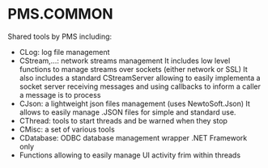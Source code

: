 # PMS.COMMON
Shared tools by PMS including:
- CLog: log file management
- CStream,...: network streams management
  It includes low level functions to manage streams over sockets (either network or SSL)
  It also includes a standard CStreamServer allowing to easily implementa a socket server receiving messages and using callbacks to inform a caller a message is to process
- CJson: a lightweight json files management (uses NewtoSoft.Json)
  It allows to easily manage .JSON files for simple and standard use.
- CThread: tools to start threads and be warned when they stop
- CMisc: a set of various tools
- CDatabase: ODBC database management wrapper
.NET Framework only
- Functions allowing to easily manage UI activity frim within threads